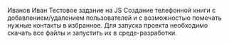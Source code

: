 Иванов Иван
Тестовое задание на JS
Создание телефонной книги с добавлением/удалением пользователей и с возможностью помечать нужные контакты в избранное.
Для запуска проекта необходимо скачать все файлы и запустить их в среде-разработки.
